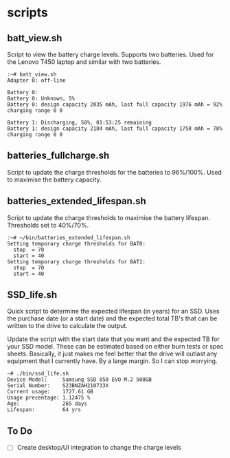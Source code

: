 # scripts
## batt_view.sh

Script to view the battery charge levels. Supports two batteries. Used for the Lenovo T450 laptop and similar with two batteries.

```
:~# batt_view.sh
Adapter 0: off-line

Battery 0:
Battery 0: Unknown, 5%
Battery 0: design capacity 2035 mAh, last full capacity 1976 mAh = 92%
charging range 0 0

Battery 1: Discharging, 58%, 01:53:25 remaining
Battery 1: design capacity 2184 mAh, last full capacity 1758 mAh = 78%
charging range 0 0
```

## batteries_fullcharge.sh

Script to update the charge thresholds for the batteries to 96%/100%. Used to maximise the battery capacity.


## batteries_extended_lifespan.sh

Script to update the charge thresholds to maximise the battery lifespan. Thresholds set to 40%/70%.

```
:~# ~/bin/batteries_extended_lifespan.sh
Setting temporary charge thresholds for BAT0:
  stop  = 70
  start = 40
Setting temporary charge thresholds for BAT1:
  stop  = 70
  start = 40
```

## SSD_life.sh

Quick script to determine the expected lifespan (in years) for an SSD. Uses the purchase date (or a start date) and the expected total TB's that can be written to the drive to calculate the output.

Update the script with the start date that you want and the expected TB for your SSD model. These can be estimated based on either burn tests or spec sheets. Basically, it just makes me feel better that the drive will outlast any equipment that I currently have. By a large margin. So I can stop worrying.

```
~# ./bin/ssd_life.sh
Device Model:     Samsung SSD 850 EVO M.2 500GB
Serial Number:    S23BNZAH210733X
Current usage:    1727.61 GB
Usage precentage: 1.12475 %
Age:              265 days
Lifespan:         64 yrs
```

## To Do
- [ ] Create desktop/UI integration to change the charge levels
